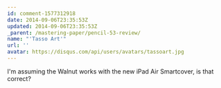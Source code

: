 ```yaml
---
id: comment-1577312918
date: 2014-09-06T23:35:53Z
updated: 2014-09-06T23:35:53Z
_parent: /mastering-paper/pencil-53-review/
name: "'Tasso Art'"
url: ''
avatar: https://disqus.com/api/users/avatars/tassoart.jpg
---
```


I'm assuming the Walnut works with the new iPad Air Smartcover, is that
correct?

